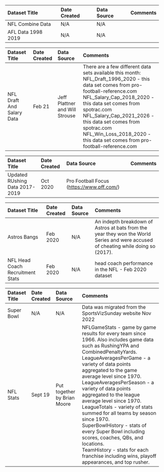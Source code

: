 |Dataset Title|Date Created|Data Source|Comments|
|:----|:---------|:---------|:-------|
|NFL Combine Data|N/A|N/A||
|AFL Data 1998 2019|N/A|N/A||

|Dataset Title| Date Created | Data Source | Comments                                                                                                                                                                                                                                                                                                                                                                                                                                                                                                   |
|:----|:-------------|:------------|:-----------------------------------------------------------------------------------------------------------------------------------------------------------------------------------------------------------------------------------------------------------------------------------------------------------------------------------------------------------------------------------------------------------------------------------------------------------------------------------------------------------|
|NFL Draft And Salary Data| Feb 21       | Jeff Plattner and Will Strouse           | There are a few different data sets available this month: <br/> NFL_Draft_1996_2020 - this data set comes from pro-football-reference.com <br/> NFL_Salary_Cap_2018_2020 - this data set comes from spotrac.com <br/> NFL_Salary_Cap_2021_2026 - this data set comes from spotrac.com <br/> NFL_Win_Loss_2018_2020 - this data set comes from pro-football-reference.com                                                                                                                                   | 

|Dataset Title| Date Created | Data Source                               |Comments|
|:----|:-------------|:------------------------------------------|:-------|
|Updated RUshing Data 2017-2019| Oct 2020     | Pro Football Focus (https://www.pff.com/) ||

|Dataset Title| Date Created |Data Source| Comments                                                                                                                           |
|:----|:-------------|:---------|:-----------------------------------------------------------------------------------------------------------------------------------|
|Astros Bangs| Feb 2020     |N/A| An indepth breakdown of Astros at bats from the year they won the World Series and were accused of cheating while doing so (2017). |
|NFL Head Coach Recruitment Stats| Feb 2020     |N/A| head coach performance in the NFL  - Feb 2020 dataset                                                                              |

| Dataset Title | Date Created | Data Source                 | Comments                                                                                                                                                                                                                                                                                                                                                                                                                                                                                                                                                                                                                                     |
|:--------------|:-------------|:----------------------------|:---------------------------------------------------------------------------------------------------------------------------------------------------------------------------------------------------------------------------------------------------------------------------------------------------------------------------------------------------------------------------------------------------------------------------------------------------------------------------------------------------------------------------------------------------------------------------------------------------------------------------------------------|
| Super Bowl    | N/A          | N/A                         | Data was migrated from the SportsVizSunday website Nov 2022                                                                                                                                                                                                                                                                                                                                                                                                                                                                                                                                                                                  |
| NFL Stats     | Sept 19      | Put together by Brian Moore | NFLGameStats - game by game results for every team since 1966. Also includes game data such as RushingYPA and CombinedPenaltyYards. <br/> LeagueAveragesPerGame - a variety of data points aggregated to the game average level since 1970. <br/> LeagueAveragesPerSeason - a variety of data points aggregated to the league average level since 1970. <br/> LeagueTotals - variety of stats summed for all teams by season since 1970. <br/> SuperBowlHistory - stats of every Super Bowl including scores, coaches, QBs, and locations. <br/> TeamHistory - stats for each franchise including wins, playoff appearances, and top rusher. |